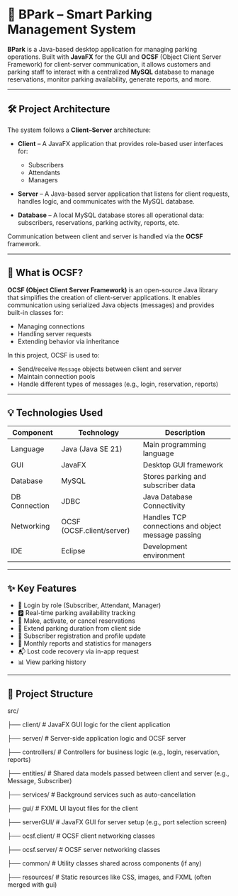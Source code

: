 # 🚗 BPark – Smart Parking Management System

**BPark** is a Java-based desktop application for managing parking operations. Built with **JavaFX** for the GUI and **OCSF** (Object Client Server Framework) for client-server communication, it allows customers and parking staff to interact with a centralized **MySQL** database to manage reservations, monitor parking availability, generate reports, and more.

---

## 🛠 Project Architecture

The system follows a **Client–Server** architecture:

- **Client** – A JavaFX application that provides role-based user interfaces for:
  - Subscribers
  - Attendants
  - Managers

- **Server** – A Java-based server application that listens for client requests, handles logic, and communicates with the MySQL database.

- **Database** – A local MySQL database stores all operational data: subscribers, reservations, parking activity, reports, etc.

Communication between client and server is handled via the **OCSF** framework.

---

## 🔗 What is OCSF?

**OCSF (Object Client Server Framework)** is an open-source Java library that simplifies the creation of client-server applications. It enables communication using serialized Java objects (messages) and provides built-in classes for:

- Managing connections
- Handling server requests
- Extending behavior via inheritance

In this project, OCSF is used to:
- Send/receive `Message` objects between client and server
- Maintain connection pools
- Handle different types of messages (e.g., login, reservation, reports)

---

## 💡 Technologies Used

| Component           | Technology                 | Description                                               |
|---------------------|-----------------------------|-----------------------------------------------------------|
| Language            | Java (Java SE 21)           | Main programming language                                 |
| GUI                 | JavaFX                      | Desktop GUI framework                                     |
| Database            | MySQL                       | Stores parking and subscriber data                        |
| DB Connection       | JDBC                        | Java Database Connectivity                                |
| Networking          | OCSF (OCSF.client/server)   | Handles TCP connections and object message passing        |
| IDE                 | Eclipse                     | Development environment                                   |

---

## ✨ Key Features

- 🔐 Login by role (Subscriber, Attendant, Manager)
- 🅿️ Real-time parking availability tracking
- 📅 Make, activate, or cancel reservations
- 🔁 Extend parking duration from client side
- 👤 Subscriber registration and profile update
- 🧾 Monthly reports and statistics for managers
- 📬 Lost code recovery via in-app request
- 📊 View parking history

---

## 🧱 Project Structure

src/

├── client/         # JavaFX GUI logic for the client application

├── server/         # Server-side application logic and OCSF server

├── controllers/    # Controllers for business logic (e.g., login, reservation, reports)

├── entities/       # Shared data models passed between client and server (e.g., Message, Subscriber)

├── services/       # Background services such as auto-cancellation

├── gui/            # FXML UI layout files for the client

├── serverGUI/      # JavaFX GUI for server setup (e.g., port selection screen)

├── ocsf.client/    # OCSF client networking classes

├── ocsf.server/    # OCSF server networking classes

├── common/         # Utility classes shared across components (if any)

├── resources/      # Static resources like CSS, images, and FXML (often merged with gui)
